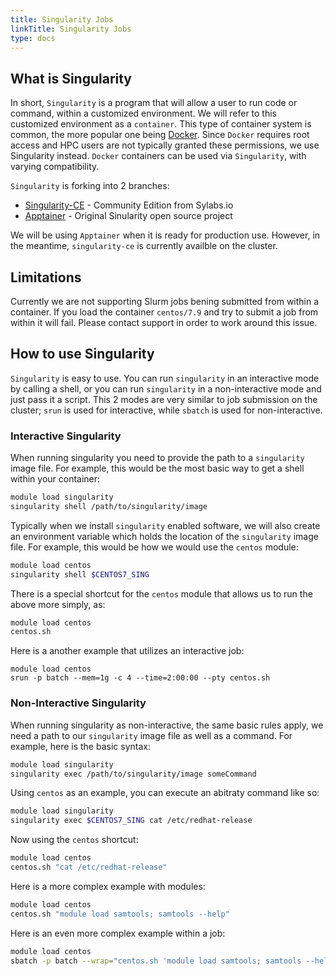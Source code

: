 ```yaml
---
title: Singularity Jobs
linkTitle: Singularity Jobs
type: docs
---
```


## What is Singularity

In short, `Singularity` is a program that will allow a user to run code or command, within a customized environment.
We will refer to this customized environment as a `container`.
This type of container system is common, the more popular one being [Docker](https://www.docker.com/).
Since `Docker` requires root access and HPC users are not typically granted these permissions, we use Singularity instead.
`Docker` containers can be used via `Singularity`, with varying compatibility.

`Singularity` is forking into 2 branches:

* [Singularity-CE](https://sylabs.io/) - Community Edition from Sylabs.io
* [Apptainer](https://apptainer.org/) - Original Sinularity open source project

We will be using `Apptainer` when it is ready for production use.
However, in the meantime, `singularity-ce` is currently availble on the cluster.

## Limitations

Currently we are not supporting Slurm jobs bening submitted from within a container.
If you load the container `centos/7.9` and try to submit a job from within it will fail.
Please contact support in order to work around this issue.

## How to use Singularity

`Singularity` is easy to use.
You can run `singularity` in an interactive mode by calling a shell, or you can run `singularity` in a non-interactive mode and just pass it a script.
This 2 modes are very similar to job submission on the cluster; `srun` is used for interactive, while `sbatch` is used for non-interactive.


### Interactive Singularity

When running singularity you need to provide the path to a `singularity` image file.
For example, this would be the most basic way to get a shell within your container:

```bash
module load singularity
singularity shell /path/to/singularity/image
```

Typically when we install `singularity` enabled software, we will also create an environment variable which holds the location of the `singularity` image file.
For example, this would be how we would use the `centos` module:

```bash
module load centos
singularity shell $CENTOS7_SING
```

There is a special shortcut for the `centos` module that allows us to run the above more simply, as:

```bash
module load centos
centos.sh
```

Here is a another example that utilizes an interactive job:

```
module load centos
srun -p batch --mem=1g -c 4 --time=2:00:00 --pty centos.sh
```

### Non-Interactive Singularity

When running singularity as non-interactive, the same basic rules apply, we need a path to our `singularity` image file as well as a command.
For example, here is the basic syntax:

```bash
module load singularity
singularity exec /path/to/singularity/image someCommand
```

Using `centos` as an example, you can execute an abitraty command like so:

```bash
module load singularity
singularity exec $CENTOS7_SING cat /etc/redhat-release
```

Now using the `centos` shortcut:

```bash
module load centos
centos.sh "cat /etc/redhat-release"
```

Here is a more complex example with modules:

```bash
module load centos
centos.sh "module load samtools; samtools --help"
```

Here is an even more complex example within a job:

```bash
module load centos
sbatch -p batch --wrap="centos.sh 'module load samtools; samtools --help'"
```
